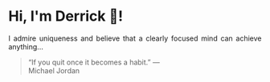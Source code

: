 # Hi, I'm Derrick 👋!
<p align="justify">I admire uniqueness and believe that a clearly focused mind can achieve anything...</p> 
<!-- #quote-start -->
<blockquote>&ldquo;If you quit once it becomes a habit.&rdquo; &mdash; <footer>Michael Jordan</footer></blockquote>
<!-- #quote-end -->
